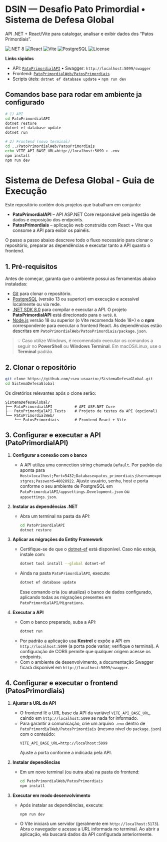 # DSIN — Desafio Pato Primordial • Sistema de Defesa Global

API .NET + React/Vite para catalogar, analisar e exibir dados dos “Patos Primordiais”.

![.NET 8](https://img.shields.io/badge/.NET-8.0-512BD4)
![React](https://img.shields.io/badge/React-18-61DAFB)
![Vite](https://img.shields.io/badge/Vite-5-646CFF)
![PostgreSQL](https://img.shields.io/badge/PostgreSQL-13%2B-336791)
![License](https://img.shields.io/badge/license-MIT-informational)

**Links rápidos**
- API: [`PatoPrimordialAPI`](./PatoPrimordialAPI) • Swagger: `http://localhost:5099/swagger`
- Frontend: [`PatoPrimordialWeb/PatosPrimordiais`](./PatoPrimordialWeb/PatosPrimordiais)
- Scripts úteis: `dotnet ef database update` • `npm run dev`

## Comandos base para rodar em ambiente ja configurado
```bash
# 1) API
cd PatoPrimordialAPI
dotnet restore
dotnet ef database update
dotnet run

# 2) Frontend (novo terminal)
cd ../PatoPrimordialWeb/PatosPrimordiais
echo VITE_API_BASE_URL=http://localhost:5099 > .env
npm install
npm run dev
```

# Sistema de Defesa Global - Guia de Execução

Este repositório contém dois projetos que trabalham em conjunto:

- **PatoPrimordialAPI** – API ASP.NET Core responsável pela ingestão de dados e exposição dos endpoints.
- **PatosPrimordiais** – aplicação web construída com React + Vite que consome a API para exibir os painéis.

O passo a passo abaixo descreve todo o fluxo necessário para clonar o repositório, preparar as dependências e executar tanto a API quanto o frontend.

## 1. Pré-requisitos

Antes de começar, garanta que o ambiente possui as ferramentas abaixo instaladas:

- [Git](https://git-scm.com/) para clonar o repositório.
- [PostgreSQL](https://www.postgresql.org/) (versão 13 ou superior) em execução e acessível localmente ou via rede.
- [.NET SDK 8.0](https://dotnet.microsoft.com/pt-br/download) para compilar e executar a API. O projeto **PatoPrimordialAPI** está direcionado para o `net8.0`.
- [Node.js](https://nodejs.org/) versão 18 ou superior (o Vite recomenda Node 18+) e o **npm** correspondente para executar o frontend React. As dependências estão descritas em `PatoPrimordialWeb/PatosPrimordiais/package.json`.

> 💡 Caso utilize Windows, é recomendado executar os comandos a seguir no **PowerShell** ou **Windows Terminal**. Em macOS/Linux, use o **Terminal** padrão.

## 2. Clonar o repositório

```bash
git clone https://github.com/<seu-usuario>/SistemaDefesaGlobal.git
cd SistemaDefesaGlobal
```

Os diretórios relevantes após o clone serão:

```
SistemaDefesaGlobal/
├── PatoPrimordialAPI          # API ASP.NET Core
├── PatoPrimordialAPI.Tests    # Projeto de testes da API (opcional)
└── PatoPrimordialWeb/
    └── PatosPrimordiais       # Frontend React + Vite
```

## 3. Configurar e executar a API (PatoPrimordialAPI)

1. **Configurar a conexão com o banco**
   - A API utiliza uma connection string chamada `Default`. Por padrão ela aponta para `Host=localhost;Port=5432;Database=patos_primordiais;Username=postgres;Password=40028922`. Ajuste usuário, senha, host e porta conforme o seu ambiente de PostgreSQL em `PatoPrimordialAPI/appsettings.Development.json` ou `appsettings.json`.

2. **Instalar as dependências .NET**
   - Abra um terminal na pasta da API:
     ```bash
     cd PatoPrimordialAPI
     dotnet restore
     ```

3. **Aplicar as migrações do Entity Framework**
   - Certifique-se de que o [dotnet-ef](https://learn.microsoft.com/ef/core/cli/dotnet) está disponível. Caso não esteja, instale com:
     ```bash
     dotnet tool install --global dotnet-ef
     ```
   - Ainda na pasta `PatoPrimordialAPI`, execute:
     ```bash
     dotnet ef database update
     ```
     Esse comando cria (ou atualiza) o banco de dados configurado, aplicando todas as migrações presentes em `PatoPrimordialAPI/Migrations`.

4. **Executar a API**
   - Com o banco preparado, suba a API:
     ```bash
     dotnet run
     ```
   - Por padrão a aplicação usa **Kestrel** e expõe a API em `http://localhost:5099` (a porta pode variar; verifique o terminal). A configuração de CORS permite que qualquer origem acesse os endpoints.
   - Com o ambiente de desenvolvimento, a documentação Swagger ficará disponível em `http://localhost:5099/swagger`.

## 4. Configurar e executar o frontend (PatosPrimordiais)

1. **Ajustar a URL da API**
   - O frontend lê a URL base da API da variável `VITE_API_BASE_URL`, caindo em `http://localhost:5099` se nada for informado.
   - Para garantir a comunicação, crie um arquivo `.env` dentro de `PatoPrimordialWeb/PatosPrimordiais` (mesmo nível do `package.json`) com o conteúdo:
     ```env
     VITE_API_BASE_URL=http://localhost:5099
     ```
     Ajuste a porta conforme a indicada pela API.

2. **Instalar dependências**
   - Em um novo terminal (ou outra aba) na pasta do frontend:
     ```bash
     cd PatoPrimordialWeb/PatosPrimordiais
     npm install
     ```

3. **Executar em modo desenvolvimento**
   - Após instalar as dependências, execute:
     ```bash
     npm run dev
     ```
   - O Vite iniciará um servidor (geralmente em `http://localhost:5173`). Abra o navegador e acesse a URL informada no terminal. Ao abrir a aplicação, ela buscará dados da API configurada anteriormente.
